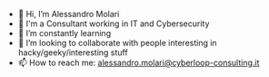 - 👋 Hi, I’m Alessandro Molari
- 👀 I'm a Consultant working in IT and Cybersecurity
- 🌱 I’m constantly learning
- 💞️ I’m looking to collaborate with people interesting in hacky/geeky/interesting stuff
- 📫 How to reach me: alessandro.molari@cyberloop-consulting.it

<!---
clc-alessandro-molari/clc-alessandro-molari is a ✨ special ✨ repository because its `README.md` (this file) appears on your GitHub profile.
You can click the Preview link to take a look at your changes.
--->

